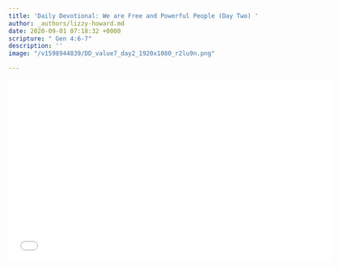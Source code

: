```yaml
---
title: 'Daily Devotional: We are Free and Powerful People (Day Two) '
author: _authors/lizzy-howard.md
date: 2020-09-01 07:18:32 +0000
scripture: " Gen 4:6-7"
description: ''
image: "/v1598944839/DD_value7_day2_1920x1080_r2lu9n.png"

---
```

<iframe src="[https://player.vimeo.com/video/453555990](https://player.vimeo.com/video/453555990 "https://player.vimeo.com/video/453555990")" width="640" height="360" frameborder="0" allow="autoplay; fullscreen" allowfullscreen></iframe>
